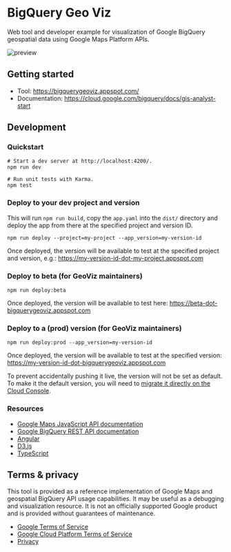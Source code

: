# BigQuery Geo Viz

Web tool and developer example for visualization of Google BigQuery geospatial data using Google Maps Platform APIs.

![preview](preview.png)

## Getting started

- Tool: https://bigquerygeoviz.appspot.com/
- Documentation: https://cloud.google.com/bigquery/docs/gis-analyst-start

## Development

### Quickstart

```shell
# Start a dev server at http://localhost:4200/.
npm run dev

# Run unit tests with Karma.
npm test
```

### Deploy to your dev project and version

This will run `npm run build`, copy the `app.yaml` into the `dist/` directory
and deploy the app from there at the specified project and version ID.

```shell
npm run deploy --project=my-project --app_version=my-version-id
```

Once deployed, the version will be available to test at the specified project
and version, e.g.:
https://my-version-id-dot-my-project.appspot.com

### Deploy to beta (for GeoViz maintainers)

```shell
npm run deploy:beta
```
Once deployed, the version will be available to test here:
https://beta-dot-bigquerygeoviz.appspot.com

### Deploy to a (prod) version (for GeoViz maintainers)

```shell
npm run deploy:prod --app_version=my-version-id
```

Once deployed, the version will be available to test at the specified version:
https://my-version-id-dot-bigquerygeoviz.appspot.com

To prevent accidentally pushing it live, the version will not be set as default.
To make it the default version, you will need to
[migrate it directly on the Cloud Console](https://cloud.google.com/appengine/docs/legacy/standard/python/migrating-traffic).

### Resources

- [Google Maps JavaScript API documentation](https://developers.google.com/maps/documentation/javascript/)
- [Google BigQuery REST API documentation](https://cloud.google.com/bigquery/docs/reference/rest/v2/)
- [Angular](https://angular.io/)
- [D3.js](https://d3js.org/)
- [TypeScript](https://www.typescriptlang.org/)

## Terms & privacy

This tool is provided as a reference implementation of Google Maps and geospatial BigQuery API usage capabilities. It may
be useful as a debugging and visualization resource. It is not an officially supported Google product and is provided without
guarantees of maintenance.

- [Google Terms of Service](https://policies.google.com/terms)
- [Google Cloud Platform Terms of Service](https://cloud.google.com/terms/)
- [Privacy](https://policies.google.com/privacy)
